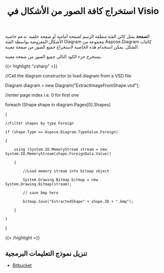 ﻿---
title: استخراج كافة الصور من الأشكال في Visio
type: docs
weight: 10
url: /ar/net/extract-all-images-from-shapes-in-visio/
---
 ال**صفحة** يمثل كائن الفئة منطقة الرسم لصفحة أمامية أو صفحة خلفية. تدعم خاصية الأشكال المعروضة بواسطة الفئة Diagram مجموعة من Aspose.Diagram كائنات الشكل. يمكن استخدام هذه الخاصية لاستخراج جميع الصور من صفحة معينة.

يستخرج جزء الكود التالي جميع الصور من صفحة معينة.

{{< highlight "csharp" >}}

 //Call the diagram constructor to load diagram from a VSD file

Diagram diagram = new Diagram("ExtractImageFromShape.vsd");

//enter page index i.e. 0 for first one

foreach (Shape shape in diagram.Pages[0].Shapes)

{

	//Filter shapes by type Foreign

	if (shape.Type == Aspose.Diagram.TypeValue.Foreign)

	{

		using (System.IO.MemoryStream stream = new System.IO.MemoryStream(shape.ForeignData.Value))

		{

			//Load memory stream into bitmap object

			System.Drawing.Bitmap bitmap = new System.Drawing.Bitmap(stream);

			// save bmp here

			bitmap.Save("ExtractedShape" + shape.ID + ".bmp");

		}

	}

}

{{< /highlight >}}
## **تنزيل نموذج التعليمات البرمجية**
- [Bitbucket](https://bitbucket.org/asposemarketplace/aspose-for-vsto/src/master/Aspose.Diagram%20Vs%20VSTO%20Visio/)
